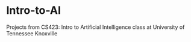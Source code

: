 # Intro-to-AI
Projects from CS423: Intro to Artificial Intelligence class at University of Tennessee Knoxville
